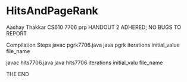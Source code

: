 # HitsAndPageRank
Aashay Thakkar CS610 7706 prp
HANDOUT 2 ADHERED; NO BUGS TO REPORT

Compilation Steps
javac pgrk7706.java
java pgrk iterations initial_value file_name

javac hits7706.java
java hits7706 iterations initial_valu file_name

THE END
